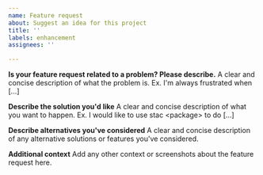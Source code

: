 ```yaml
---
name: Feature request
about: Suggest an idea for this project
title: ''
labels: enhancement
assignees: ''

---
```


**Is your feature request related to a problem? Please describe.**
A clear and concise description of what the problem is. Ex. I'm always
frustrated when [...]

**Describe the solution you'd like**
A clear and concise description of what you want to happen. Ex. I would like to
use stac \<package\> to do [...]

**Describe alternatives you've considered**
A clear and concise description of any alternative solutions or features you've considered.

**Additional context**
Add any other context or screenshots about the feature request here.
